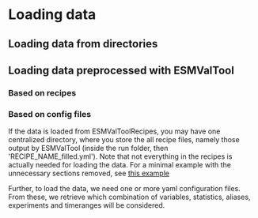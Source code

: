 # Loading data

## Loading data from directories

## Loading data preprocessed with ESMValTool 

### Based on recipes

### Based on config files

If the data is loaded from ESMValToolRecipes, you may have one centralized directory, where you store the all recipe files, namely those output by ESMValTool (inside the run folder, then 'RECIPE_NAME_filled.yml'). Note that not everything in the recipes is actually needed for loading the data. For a minimal example with the unnecessary sections removed, see [this example](https://github.com/awi-esc/SimilarityWeights/blob/main/configs/examples/esmvaltool-recipes/mwe_esmvaltool_config.yml)


Further, to load the data, we need one or more yaml configuration files. From these, we retrieve which combination of variables, statistics, aliases, experiments and timeranges will be considered.
